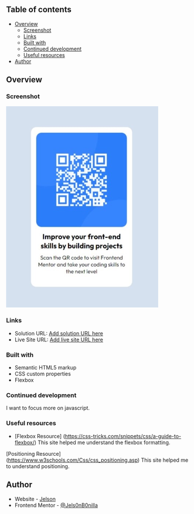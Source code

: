 ## Table of contents

- [Overview](#overview)
  - [Screenshot](#screenshot)
  - [Links](#links)
  - [Built with](#built-with)
  - [Continued development](#continued-development)
  - [Useful resources](#useful-resources)
- [Author](#author)

## Overview

### Screenshot

![qr code component screenshot](.\images\Screenshot_8-3-2024.jpeg)

### Links

- Solution URL: [Add solution URL here](https://your-solution-url.com)
- Live Site URL: [Add live site URL here](https://your-live-site-url.com)

### Built with

- Semantic HTML5 markup
- CSS custom properties
- Flexbox

### Continued development

I want to focus more on javascript.

### Useful resources

- [Flexbox Resource] (https://css-tricks.com/snippets/css/a-guide-to-flexbox/) This site helped me understand the flexbox formatting.

[Positioning Resource] (https://www.w3schools.com/Css/css_positioning.asp)
This site helped me to understand positioning.

## Author

- Website - [Jelson](https://www.your-site.com)
- Frontend Mentor - [@Jels0nB0nilla](https://www.frontendmentor.io/profile/Jels0nB0nilla)
